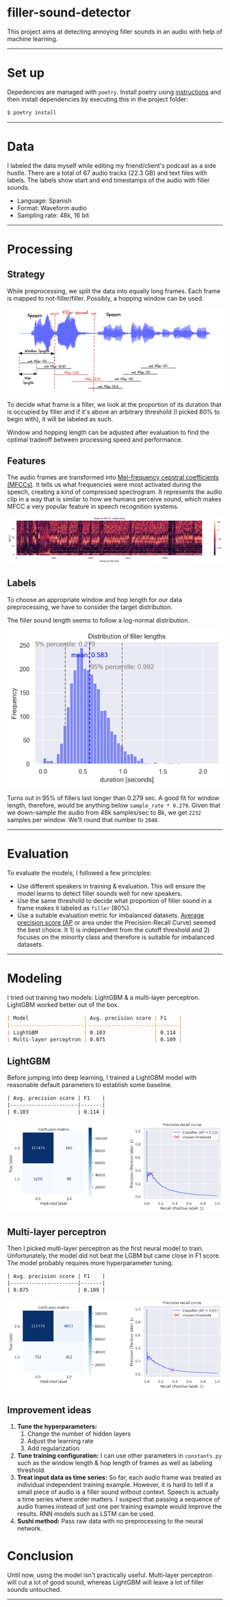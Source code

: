 # filler-sound-detector

This project aims at detecting annoying filler sounds in an audio with help of machine learning.

---

# Set up
Depedencies are managed with `poetry`. Install poetry using [instructions](https://python-poetry.org/docs/#installation) and then install dependencies by executing this in the project folder:

```bash
$ poetry install
```

---

# Data
I labeled the data myself while editing my friend/client's podcast as a side hustle. There are a total of 67 audio tracks (22.3 GB) and text files with labels. The labels show start and end timestamps of the audio with filler sounds.
- Language: Spanish
- Format: Waveform audio
- Sampling rate: 48k, 16 bit

---

# Processing

## Strategy

While preprocessing, we split the data into equally long frames. Each frame is mapped to not-filler/filler. Possibly, a hopping window can be used.

![](img/stragegy-1.png)

To decide what frame is a filler, we look at the proportion of its duration that is occupied by filler and if it's above an arbitrary threshold (I picked 80% to begin with), it will be labeled as such.

Window and hopping length can be adjusted after evaluation to find the optimal tradeoff between processing speed and performance.

## Features

The audio frames are transformed into [Mel-frequency cepstral coefficients (MFCCs)](https://en.wikipedia.org/wiki/Mel-frequency_cepstrum). It tells us what frequencies were most activated during the speech, creating a kind of compressed spectrogram. It represents the audio clip in a way that is similar to how we humans perceive sound, which makes MFCC a very popular feature in speech recognition systems.

![](img/mfcc.png)

## Labels

To choose an appropriate window and hop length for our data preprocessing, we have to consider the target distribution.

The filler sound length seems to follow a log-normal distribution. 

![](img/target_distribution.jpg)

Turns out in 95% of fillers last longer than 0.279 sec. A good fit for window length, therefore, would be anything below `sample_rate * 0.279`. Given that we down-sample the audio from 48k samples/sec to 8k, we get `2232` samples per window. We'll round that number to `2048`.

---

# Evaluation

To evaluate the models, I followed a few principles:
- Use different speakers in training & evaluation. This will ensure the model learns to detect filler sounds well for new speakers.
- Use the same threshold to decide what proportion of filler sound in a frame makes it labeled as `filler` (80%).   
- Use a suitable evaluation metric for imbalanced datasets. [Average precision score (AP](https://scikit-learn.org/stable/modules/generated/sklearn.metrics.average_precision_score.html) or area under the Precision-Recall Curve) seemed the best choice. It 1) is independent from the cutoff threshold and 2) focuses on the minority class and therefore is suitable for imbalanced datasets.

---

# Modeling

I tried out training two models: LightGBM & a multi-layer perceptron. LightGBM worked better out of the box.

```markdown
| Model                  | Avg. precision score | F1    |
|------------------------|----------------------|-------|
| LightGBM               | 0.103                | 0.114 |
| Multi-layer perceptron | 0.075                | 0.109 |
```

## LightGBM

Before jumping into deep learning, I trained a LightGBM model with reasonable default parameters to establish some baseline.  

```
| Avg. precision score | F1    |
|----------------------|-------|
| 0.103                | 0.114 |
```

![](img/results-lgbm.png)

## Multi-layer perceptron

Then I picked multi-layer perceptron as the first neural model to train. Unfortunately, the model did not beat the LGBM but came close in F1 score. The model probably requires more hyperparameter tuning.   

```
| Avg. precision score | F1    |
|----------------------|-------|
| 0.075                | 0.109 |
```

![](img/results-mlp.png)

## Improvement ideas

1. **Tune the hyperparameters:**
   1. Change the number of hidden layers
   2. Adjust the learning rate
   3. Add regularization
2. **Tune training configuration:** I can use other parameters in `constants.py` such as the window length & hop length of frames as well as labeling threshold.
3. **Treat input data as time series:** So far, each audio frame was treated as individual independent training example. However, it is hard to tell if a small piece of audio is a filler sound without context. Speech is actually a time series where order matters. I suspect that passing a sequence of audio frames instead of just one per training example would improve the results. RNN models such as LSTM can be used.
4. **Sushi method:** Pass raw data with no preprocessing to the neural network.

# Conclusion

Until now, using the model isn't practically useful. Multi-layer perceptron will cut a lot of good sound, whereas LightGBM will leave a lot of filler sounds untouched.

---

